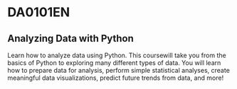 # DA0101EN
## Analyzing Data with Python
Learn how to analyze data using Python. This coursewill take you from the basics of Python to exploring many different types of data. You will learn how to prepare data for analysis, perform simple statistical analyses, create meaningful data visualizations, predict future trends from data, and more!
